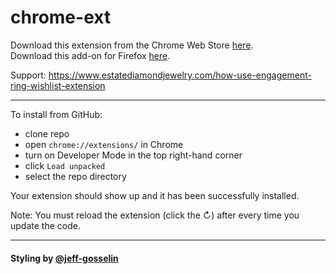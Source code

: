 # chrome-ext

Download this extension from the Chrome Web Store [here](https://chrome.google.com/webstore/detail/engagement-ring-wish-list/bpnjedkcplkdjomnaigikkdeckeblhjj).  
Download this add-on for Firefox [here](https://addons.mozilla.org/en-US/firefox/addon/wishlist/).

Support: https://www.estatediamondjewelry.com/how-use-engagement-ring-wishlist-extension

---

To install from GitHub:

- clone repo
- open `chrome://extensions/` in Chrome
- turn on Developer Mode in the top right-hand corner
- click `Load unpacked`
- select the repo directory

Your extension should show up and it has been successfully installed.

Note: You must reload the extension (click the ↻) after every time you update the code.

---

#### Styling by [@jeff-gosselin](https://github.com/jeff-gosselin)
